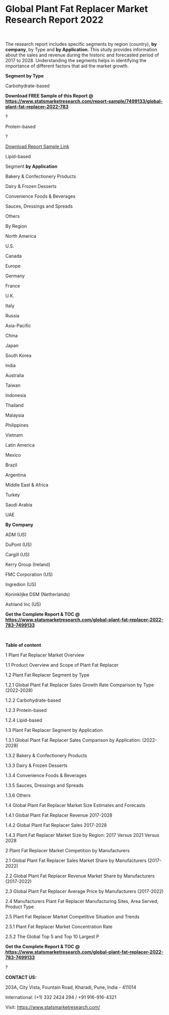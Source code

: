 <h1>Global Plant Fat Replacer Market Research Report 2022</h1><br/><p>The research report includes specific segments by region (country), <strong>by company</strong>, by Type and <strong>by Application</strong>. This study provides information about the sales and revenue during the historic and forecasted period of 2017 to 2028. Understanding the segments helps in identifying the importance of different factors that aid the market growth.</p>
 
 
 
 <p><strong>Segment by Type</strong></p>
 
 
 
 <p>Carbohydrate-based</p>
 
 
 
 <div><b>Download FREE Sample of this Report @ <a href="https://www.statsmarketresearch.com/download-free-sample/7499133/global-plant-fat-replacer-2022-783">https://www.statsmarketresearch.com/report-sample/7499133/global-plant-fat-replacer-2022-783</a></b></div>
 
 
 
 <p>? </p>
 
 
 
 <p>Protein-based</p>
 
 
 
 <p>? </p>
 
 
 
 <p><a href="https://www.statsmarketresearch.com/download-free-sample/7499133/global-plant-fat-replacer-2022-783">Download Report Sample Link</a></p>
 
 
 
 <p>Lipid-based</p>
 
 
 
 <p>Segment <strong>by Application</strong></p>
 
 
 
 <p>Bakery & Confectionery Products</p>
 
 
 
 <p>Dairy & Frozen Desserts</p>
 
 
 
 <p>Convenience Foods & Beverages</p>
 
 
 
 <p>Sauces, Dressings and Spreads</p>
 
 
 
 <p>Others</p>
 
 
 
 <p>By Region</p>
 
 
 
 <p>North America</p>
 
 
 
 <p>U.S.</p>
 
 
 
 <p>Canada</p>
 
 
 
 <p>Europe</p>
 
 
 
 <p>Germany</p>
 
 
 
 <p>France</p>
 
 
 
 <p>U.K.</p>
 
 
 
 <p>Italy</p>
 
 
 
 <p>Russia</p>
 
 
 
 <p>Asia-Pacific</p>
 
 
 
 <p>China</p>
 
 
 
 <p>Japan</p>
 
 
 
 <p>South Korea</p>
 
 
 
 <p>India</p>
 
 
 
 <p>Australia</p>
 
 
 
 <p>Taiwan</p>
 
 
 
 <p>Indonesia</p>
 
 
 
 <p>Thailand</p>
 
 
 
 <p>Malaysia</p>
 
 
 
 <p>Philippines</p>
 
 
 
 <p>Vietnam</p>
 
 
 
 <p>Latin America</p>
 
 
 
 <p>Mexico</p>
 
 
 
 <p>Brazil</p>
 
 
 
 <p>Argentina</p>
 
 
 
 <p>Middle East & Africa</p>
 
 
 
 <p>Turkey</p>
 
 
 
 <p>Saudi Arabia</p>
 
 
 
 <p>UAE</p>
 
 
 
 <p><strong>By Company</strong></p>
 
 
 
 <p>ADM (US)</p>
 
 
 
 <p>DuPont (US)</p>
 
 
 
 <p>Cargill (US)</p>
 
 
 
 <p>Kerry Group (Ireland)</p>
 
 
 
 <p>FMC Corporation (US)</p>
 
 
 
 <p>Ingredion (US)</p>
 
 
 
 <p>Koninklijke DSM (Netherlands)</p>
 
 
 
 <p>Ashland Inc (US)</p>
 
 
 
 <div><b>Get the Complete Report & TOC @ <a href="https://www.statsmarketresearch.com/global-plant-fat-replacer-2022-783-7499133">https://www.statsmarketresearch.com/global-plant-fat-replacer-2022-783-7499133</a></b></div>
 
 
 
 <p><br />
 
 <b>Table of content</b></p>
 
 
 
 <p>1 Plant Fat Replacer Market Overview<br />
 
 1.1 Product Overview and Scope of Plant Fat Replacer<br />
 
 1.2 Plant Fat Replacer Segment by Type<br />
 
 1.2.1 Global Plant Fat Replacer Sales Growth Rate Comparison by Type (2022-2028)<br />
 
 1.2.2 Carbohydrate-based<br />
 
 1.2.3 Protein-based<br />
 
 1.2.4 Lipid-based<br />
 
 1.3 Plant Fat Replacer Segment by Application<br />
 
 1.3.1 Global Plant Fat Replacer Sales Comparison by Application: (2022-2028)<br />
 
 1.3.2 Bakery & Confectionery Products<br />
 
 1.3.3 Dairy & Frozen Desserts<br />
 
 1.3.4 Convenience Foods & Beverages<br />
 
 1.3.5 Sauces, Dressings and Spreads<br />
 
 1.3.6 Others<br />
 
 1.4 Global Plant Fat Replacer Market Size Estimates and Forecasts<br />
 
 1.4.1 Global Plant Fat Replacer Revenue 2017-2028<br />
 
 1.4.2 Global Plant Fat Replacer Sales 2017-2028<br />
 
 1.4.3 Plant Fat Replacer Market Size by Region: 2017 Versus 2021 Versus 2028<br />
 
 2 Plant Fat Replacer Market Competition by Manufacturers<br />
 
 2.1 Global Plant Fat Replacer Sales Market Share by Manufacturers (2017-2022)<br />
 
 2.2 Global Plant Fat Replacer Revenue Market Share by Manufacturers (2017-2022)<br />
 
 2.3 Global Plant Fat Replacer Average Price by Manufacturers (2017-2022)<br />
 
 2.4 Manufacturers Plant Fat Replacer Manufacturing Sites, Area Served, Product Type<br />
 
 2.5 Plant Fat Replacer Market Competitive Situation and Trends<br />
 
 2.5.1 Plant Fat Replacer Market Concentration Rate<br />
 
 2.5.2 The Global Top 5 and Top 10 Largest P</p>
 
 
 
 <div><b>Get the Complete Report & TOC @ <a href="https://www.statsmarketresearch.com/global-plant-fat-replacer-2022-783-7499133">https://www.statsmarketresearch.com/global-plant-fat-replacer-2022-783-7499133</a></b></div>
 
 
 
 <p>? </p>
 
 
 
 <p><b>CONTACT US:</b><br />
 
 203A, City Vista, Fountain Road, Kharadi, Pune, India - 411014<br />
 
 International: (+1) 332 2424 294 / +91 916-916-4321<br />
 
 Visit: <a href="https://www.statsmarketresearch.com/">https://www.statsmarketresearch.com/</a></p>